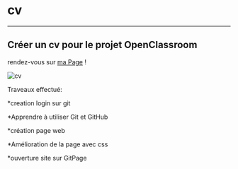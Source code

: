 # cv
------------------------------------------
Créer un cv pour le projet OpenClassroom 
----------------------------------------------------
rendez-vous sur [ma Page](https://lilie65.github.io/cv/) !

![cv](https://user-images.githubusercontent.com/64195562/82997649-efb3b000-a006-11ea-90fc-d0dcdf4bfb2c.png)

Traveaux effectué:

*creation login sur git

*Apprendre à utiliser Git et GitHub

*création page web

*Amélioration de la page avec css

*ouverture site sur GitPage
